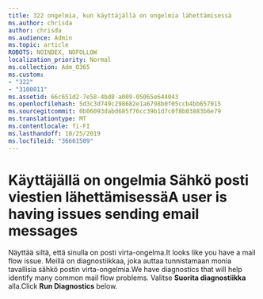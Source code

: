 ```yaml
---
title: 322 ongelmia, kun käyttäjällä on ongelmia lähettämisessä
ms.author: chrisda
author: chrisda
ms.audience: Admin
ms.topic: article
ROBOTS: NOINDEX, NOFOLLOW
localization_priority: Normal
ms.collection: Adm_O365
ms.custom:
- "322"
- "3100011"
ms.assetid: 66c651d2-7e58-4bd8-a009-05065e644043
ms.openlocfilehash: 5d3c3d749c298682e1a6798b0f05ccb4bb657015
ms.sourcegitcommit: 0b06093dabd685f76cc39b1d7c0f8b03883b6e79
ms.translationtype: MT
ms.contentlocale: fi-FI
ms.lasthandoff: 10/25/2019
ms.locfileid: "36661509"
---
```

# <a name="a-user-is-having-issues-sending-email-messages"></a><span data-ttu-id="66a4e-102">Käyttäjällä on ongelmia Sähkö posti viestien lähettämisessä</span><span class="sxs-lookup"><span data-stu-id="66a4e-102">A user is having issues sending email messages</span></span>

<span data-ttu-id="66a4e-103">Näyttää siltä, että sinulla on posti virta-ongelma.</span><span class="sxs-lookup"><span data-stu-id="66a4e-103">It looks like you have a mail flow issue.</span></span> <span data-ttu-id="66a4e-104">Meillä on diagnostiikkaa, joka auttaa tunnistamaan monia tavallisia sähkö postin virta-ongelmia.</span><span class="sxs-lookup"><span data-stu-id="66a4e-104">We have diagnostics that will help identify many common mail flow problems.</span></span> <span data-ttu-id="66a4e-105">Valitse **Suorita diagnostiikka** alla.</span><span class="sxs-lookup"><span data-stu-id="66a4e-105">Click **Run Diagnostics** below.</span></span>
